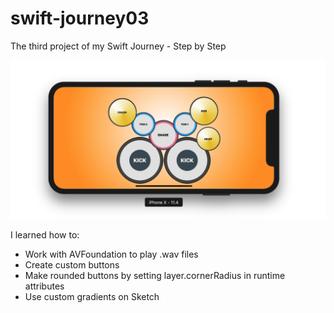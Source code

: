 # swift-journey03

The third project of my Swift Journey - Step by Step

![alt text](https://github.com/lkameya/swift-journey03/blob/master/drums.png)

I learned how to:

- Work with AVFoundation to play .wav files
- Create custom buttons
- Make rounded buttons by setting layer.cornerRadius in runtime attributes
- Use custom gradients on Sketch
